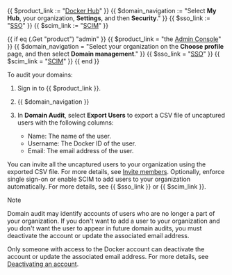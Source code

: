 {{ $product_link := "[Docker Hub](https://hub.docker.com)" }}
{{ $domain_navigation := "Select **My Hub**, your organization, **Settings**, and then **Security**." }}
{{ $sso_link := "[SSO](/security/for-admins/single-sign-on/)" }}
{{ $scim_link := "[SCIM](/security/for-admins/provisioning/scim/)" }}

{{ if eq (.Get "product") "admin" }}
  {{ $product_link = "the [Admin Console](https://admin.docker.com)" }}
  {{ $domain_navigation = "Select your organization on the **Choose profile** page, and then select **Domain management**." }}
  {{ $sso_link = "[SSO](/security/for-admins/single-sign-on/)" }}
  {{ $scim_link = "[SCIM](/security/for-admins/provisioning/scim/)" }}
{{ end }}

To audit your domains:

1. Sign in to {{ $product_link }}.
2. {{ $domain_navigation }}
3. In **Domain Audit**, select **Export Users** to export a CSV file of uncaptured users with the following columns:

   - Name: The name of the user.
   - Username: The Docker ID of the user.
   - Email: The email address of the user.

You can invite all the uncaptured users to your organization using the exported CSV file. For more details, see [Invite members](/admin/organization/members/). Optionally, enforce single sign-on or enable SCIM to add users to your organization automatically. For more details, see {{ $sso_link }} or {{ $scim_link }}.

> [!NOTE]
>
> Domain audit may identify accounts of users who are no longer a part of your organization. If you don't want to add a user to your organization and you don't want the user to appear in future domain audits, you must deactivate the account or update the associated email address.
>
> Only someone with access to the Docker account can deactivate the account or update the associated email address. For more details, see [Deactivating an account](/admin/organization/deactivate-account/).
>
